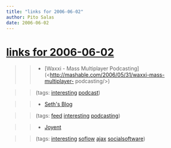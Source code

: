 ```yaml
---
title: "links for 2006-06-02"
author: Pito Salas
date: 2006-06-02
---
```

# [links for 2006-06-02](None)



>>

>>   * [Waxxi - Mass Multiplayer
Podcasting](<http://mashable.com/2006/05/31/waxxi-mass-multiplayer-
podcasting/>)

>>

>> (tags: [interesting](<http://del.icio.us/pitosalas/interesting>)
[podcast](<http://del.icio.us/pitosalas/podcast>))

>>

>>   * [Seth's Blog](<http://sethgodin.typepad.com/seths_blog/index.rdf>)

>>

>> (tags: [feed](<http://del.icio.us/pitosalas/feed>)
[interesting](<http://del.icio.us/pitosalas/interesting>)
[podcasting](<http://del.icio.us/pitosalas/podcasting>))

>>

>>   * [Joyent](<http://joyent.com/>)

>>

>> (tags: [interesting](<http://del.icio.us/pitosalas/interesting>)
[soflow](<http://del.icio.us/pitosalas/soflow>)
[ajax](<http://del.icio.us/pitosalas/ajax>)
[socialsoftware](<http://del.icio.us/pitosalas/socialsoftware>))

>>

>>


